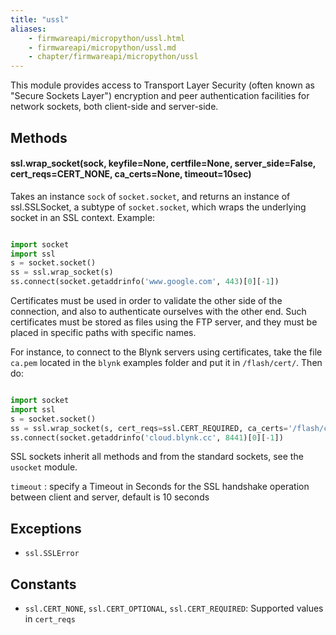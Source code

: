 ```yaml
---
title: "ussl"
aliases:
    - firmwareapi/micropython/ussl.html
    - firmwareapi/micropython/ussl.md
    - chapter/firmwareapi/micropython/ussl
---
```


This module provides access to Transport Layer Security (often known as "Secure Sockets Layer") encryption and peer authentication facilities for network sockets, both client-side and server-side.

## Methods

#### ssl.wrap\_socket(sock, keyfile=None, certfile=None, server\_side=False, cert\_reqs=CERT\_NONE, ca\_certs=None\, timeout=10sec)

Takes an instance `sock` of `socket.socket`, and returns an instance of ssl.SSLSocket, a subtype of `socket.socket`, which wraps the underlying socket in an SSL context. Example:

```python

import socket
import ssl
s = socket.socket()
ss = ssl.wrap_socket(s)
ss.connect(socket.getaddrinfo('www.google.com', 443)[0][-1])
```

Certificates must be used in order to validate the other side of the connection, and also to authenticate ourselves with the other end. Such certificates must be stored as files using the FTP server, and they must be placed in specific paths with specific names.

For instance, to connect to the Blynk servers using certificates, take the file `ca.pem` located in the `blynk` examples folder and put it in `/flash/cert/`. Then do:

```python

import socket
import ssl
s = socket.socket()
ss = ssl.wrap_socket(s, cert_reqs=ssl.CERT_REQUIRED, ca_certs='/flash/cert/ca.pem')
ss.connect(socket.getaddrinfo('cloud.blynk.cc', 8441)[0][-1])
```

SSL sockets inherit all methods and from the standard sockets, see the `usocket` module.

`timeout` : specify a Timeout in Seconds for the SSL handshake operation between client and server, default is 10 seconds

## Exceptions

* `ssl.SSLError`

## Constants

* `ssl.CERT_NONE`, `ssl.CERT_OPTIONAL`, `ssl.CERT_REQUIRED`: Supported values in `cert_reqs`

